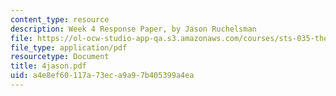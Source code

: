 ```yaml
---
content_type: resource
description: Week 4 Response Paper, by Jason Ruchelsman
file: https://ol-ocw-studio-app-qa.s3.amazonaws.com/courses/sts-035-the-history-of-computing-spring-2004/a4e8ef60117a73eca9a97b405399a4ea_4jason.pdf
file_type: application/pdf
resourcetype: Document
title: 4jason.pdf
uid: a4e8ef60-117a-73ec-a9a9-7b405399a4ea
---
```

